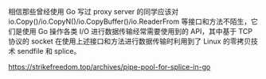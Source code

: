 相信那些曾经使用 Go 写过 proxy server 的同学应该对io.Copy()/io.CopyN()/io.CopyBuffer()/io.ReaderFrom 等接口和方法不陌生，它们是使用 Go 操作各类 I/O 进行数据传输经常需要使用到的 API，其中基于 TCP 协议的 socket 在使用上述接口和方法进行数据传输时利用到了 Linux 的零拷贝技术 sendfile 和 splice。

https://strikefreedom.top/archives/pipe-pool-for-splice-in-go